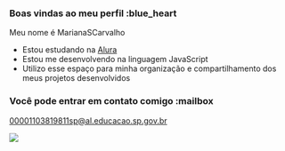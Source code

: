 ### Boas vindas ao meu perfil :blue_heart

Meu nome é MarianaSCarvalho 

- Estou estudando na [Alura](https://www.alura.com.br)
- Estou me desenvolvendo na linguagem JavaScript
- Utilizo esse espaço para minha organização e compartilhamento dos meus projetos desenvolvidos

### Você pode entrar em contato comigo :mailbox


00001103819811sp@al.educacao.sp.gov.br


![](![image](https://github.com/MarianaSCarvalho/MarianaSCarvalho/assets/170862819/26d0aed1-13e1-48b1-a793-ea66ee66876f)
 )



